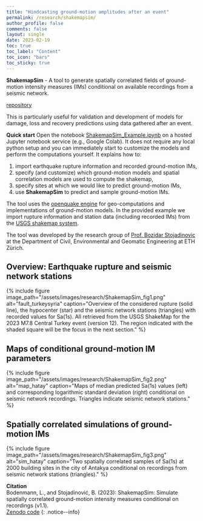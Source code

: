 ```yaml
---
title: "Hindcasting ground-motion amplitudes after an event"
permalink: /research/shakemapsim/
author_profile: false
comments: false
layout: single
date: 2023-02-19
toc: true
toc_label: "Content"
toc_icon: "bars"  
toc_sticky: true 
---
```


**ShakemapSim** - A tool to generate spatially correlated fields of ground-motion intensity measures (IMs) conditional on available recordings from a seismic network.

<a class="btn btn--primary" href="https://github.com/bodlukas/ground-motion-simulation-shakemap"> <i class="fa fa-code" aria-hidden="true"></i> repository</a>

This is particularly useful for validation and development of models for damage, loss and recovery predictions using data gathered after an event. 

**Quick start** Open the notebook [ShakemapSim_Example.ipynb](ShakemapSim_Example.ipynb) on a hosted Jupyter notebook service (e.g., Google Colab). It does not require any local python setup and you can immediately start to customize the models and perform the computations yourself. It explains how to: 
1. import earthquake rupture information and recorded ground-motion IMs,
2. specify (and customize) which ground-motion models and spatial correlation models are used to compute the shakemap,
3. specify sites at which we would like to predict ground-motion IMs,
4. use **ShakemapSim** to predict and sample ground-motion IMs. 

The tool uses the [openquake engine](https://github.com/gem/oq-engine#openquake-engine) for geo-computations and implementations of ground-motion models. In the provided example we import rupture information and station data (including recorded IMs) from the [USGS shakemap system](https://earthquake.usgs.gov/data/shakemap/). 

The tool was developed by the research group of [Prof. Bozidar Stojadinovic](https://stojadinovic.ibk.ethz.ch/) at the Department of Civil, Environmental and Geomatic Engineering at ETH Zürich. 

## Overview: Earthquake rupture and seismic network stations

{% include figure image_path="/assets/images/research/ShakemapSim_fig1.png" alt="fault_turkeysyria" caption="Overview of the considered rupture (solid line), the hypocenter (star) and the seismic network stations (triangles) with recorded values for Sa(1s). All retrieved from the USGS ShakeMap for the 2023 M7.8 Central Turkey event (version 12). The region indicated with the shaded square will be the focus in the next section." %}

## Maps of conditional ground-motion IM parameters

{% include figure image_path="/assets/images/research/ShakemapSim_fig2.png" alt="map_hatay" caption="Maps of median predicted Sa(1s) values (left) and corresponding logarithmic standard deviation (right) conditional on seismic network recordings. Triangles indicate seismic network stations." %}

## Spatially correlated simulations of ground-motion IMs

{% include figure image_path="/assets/images/research/ShakemapSim_fig3.png" alt="sim_hatay" caption="Two spatially correlated samples of Sa(1s) at 2000 building sites in the city of Antakya conditional on recordings from seismic network stations (triangles)." %}

**Citation** <br /> Bodenmann, L., and Stojadinović, B. (2023): ShakemapSim: Simulate spatially correlated ground-motion intensity measures conditional on recordings (v1.1). <br /> <a class="btn btn--primary" href="https://doi.org/10.5281/zenodo.7646888"> <i class="fa fa-file-pdf fa-lg"></i> Zenodo </a> <a class="btn btn--primary" href="https://github.com/bodlukas/ground-motion-simulation-shakemap"> <i class="fa fa-code" aria-hidden="true"></i> code</a>
{: .notice--info}
